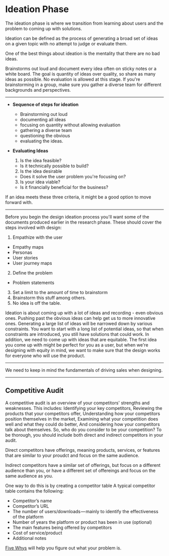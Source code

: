 # Ideation Phase

The ideation phase is where we transition from learning about users and the problem to
coming up with solutions.

Ideation can be defined as the process of generating a broad set of ideas on a given topic with
no attempt to judge or evaluate them.

One of the best things about ideation is the mentality that there are no bad ideas.

Brainstorms out loud and document every idea often on sticky notes or a white board.
The goal is quantity of ideas over quality, so share as many ideas as possible.
No evaluation is allowed at this stage. If you're brainstorming in a group, make sure you
gather a diverse team for different backgrounds and perspectives.

---

- **Sequence of steps for ideation**

  - Brainstorming out loud
  - documenting all ideas
  - focusing on quantity without allowing evaluation
  - gathering a diverse team
  - questioning the obvious
  - evaluating the ideas.

- **Evaluating Ideas**
  1. Is the idea feasible?
  - Is it technically possible to build?
  2. Is the idea desirable
  - Does it solve the user problem you're focusing on?
  3. Is your idea viable?
  - Is it financially beneficial for the business?

If an idea meets these three criteria, it might be a good option to move forward with.

---

Before you begin the design ideation process you'll want some of the documents produced earlier
in the research phase. These should cover the steps involved with design:

1. Empathize with the user

- Empathy maps
- Personas
- User stories
- User journey maps

2. Define the problem

- Problem statements

3. Set a limit to the amount of time to brainstorm
4. Brainstorm this stuff among others.
5. No idea is off the table.

Ideation is about coming up with a lot of ideas and recording - even obvious ones. Pushing
past the obvious ideas can help get us to more innovative ones. Generating a large list of
ideas will be narrowed down by various constraints.
You want to start with a long list of potential ideas, so that when constraints are introduced,
you still have solutions that could work. In addition, we need to come up with ideas that are
equitable. The first idea you come up with might be perfect for you as a user, but
when we're designing with equity in mind, we want to make sure that the design works for
everyone who will use the product.

---

We need to keep in mind the fundamentals of driving sales when designing.

---

## Competitive Audit

A competitive audit is an overview of your competitors' strengths and weaknesses.
This includes: Identifying your key competitors,
Reviewing the products that your competitors offer,
Understanding how your competitors position themselves in the market,
Examining what your competition does well and what they could do better,
And considering how your competitors talk about themselves.
So, who do you consider to be your competition?
To be thorough, you should include both direct and
indirect competitors in your audit.

Direct competitors have offerings, meaning products, services, or features that are similar to your proudct and focus on the same audience.

Indirect competitors have a similar set of offerings, but focus on a different audience than you, or have a different set of offereings and focus on the same audience as you.

One way to do this is by creating a competitor table
A typical competitor table contains the following:

- Competitor’s name
- Competitor’s URL
- The number of users/downloads — mainly to identify the effectiveness of the platform
- Number of years the platform or product has been in use (optional)
- The main features being offered by competitors
- Cost of service/product
- Additional notes

[Five Whys](https://www.mindtools.com/a3mi00v/5-whys) will help you figure out what your problem is.
